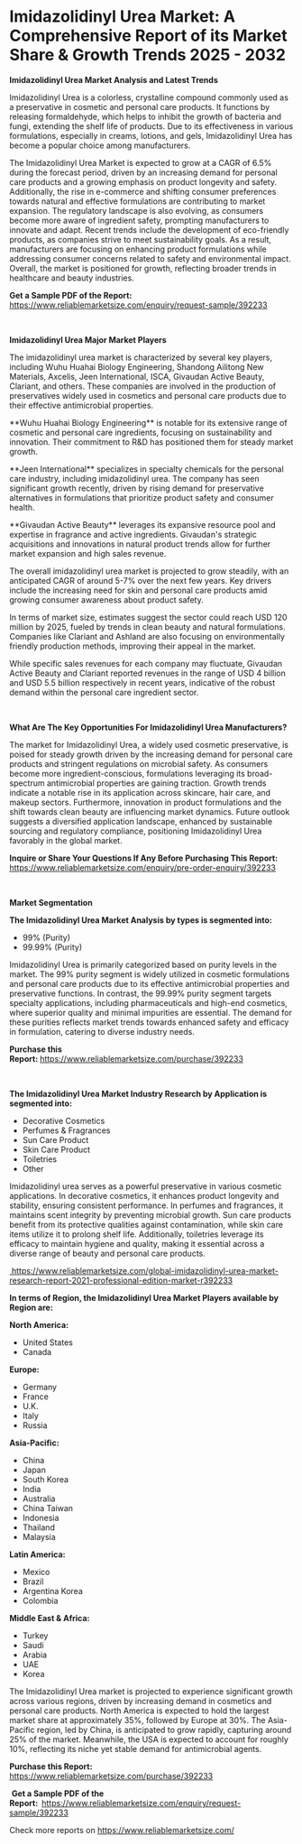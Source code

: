 <p><h1>Imidazolidinyl Urea Market: A Comprehensive Report of its Market Share & Growth Trends 2025 - 2032</h1></p><p><strong>Imidazolidinyl Urea Market Analysis and Latest Trends</strong></p>
<p><p>Imidazolidinyl Urea is a colorless, crystalline compound commonly used as a preservative in cosmetic and personal care products. It functions by releasing formaldehyde, which helps to inhibit the growth of bacteria and fungi, extending the shelf life of products. Due to its effectiveness in various formulations, especially in creams, lotions, and gels, Imidazolidinyl Urea has become a popular choice among manufacturers.</p><p>The Imidazolidinyl Urea Market is expected to grow at a CAGR of 6.5% during the forecast period, driven by an increasing demand for personal care products and a growing emphasis on product longevity and safety. Additionally, the rise in e-commerce and shifting consumer preferences towards natural and effective formulations are contributing to market expansion. The regulatory landscape is also evolving, as consumers become more aware of ingredient safety, prompting manufacturers to innovate and adapt. Recent trends include the development of eco-friendly products, as companies strive to meet sustainability goals. As a result, manufacturers are focusing on enhancing product formulations while addressing consumer concerns related to safety and environmental impact. Overall, the market is positioned for growth, reflecting broader trends in healthcare and beauty industries.</p></p>
<p><strong>Get a Sample PDF of the Report:&nbsp;</strong> <a href="https://www.reliablemarketsize.com/enquiry/request-sample/392233?utm_campaign=2626&utm_medium=2&utm_source=Github&utm_content=ia&utm_term=29032025&utm_id=imidazolidinyl-urea">https://www.reliablemarketsize.com/enquiry/request-sample/392233</a></p>
<p>&nbsp;</p>
<p><strong>Imidazolidinyl Urea Major Market Players</strong></p>
<p><p>The imidazolidinyl urea market is characterized by several key players, including Wuhu Huahai Biology Engineering, Shandong Ailitong New Materials, Axcelis, Jeen International, ISCA, Givaudan Active Beauty, Clariant, and others. These companies are involved in the production of preservatives widely used in cosmetics and personal care products due to their effective antimicrobial properties.</p><p>**Wuhu Huahai Biology Engineering** is notable for its extensive range of cosmetic and personal care ingredients, focusing on sustainability and innovation. Their commitment to R&D has positioned them for steady market growth.</p><p>**Jeen International** specializes in specialty chemicals for the personal care industry, including imidazolidinyl urea. The company has seen significant growth recently, driven by rising demand for preservative alternatives in formulations that prioritize product safety and consumer health.</p><p>**Givaudan Active Beauty** leverages its expansive resource pool and expertise in fragrance and active ingredients. Givaudan's strategic acquisitions and innovations in natural product trends allow for further market expansion and high sales revenue.</p><p>The overall imidazolidinyl urea market is projected to grow steadily, with an anticipated CAGR of around 5-7% over the next few years. Key drivers include the increasing need for skin and personal care products amid growing consumer awareness about product safety. </p><p>In terms of market size, estimates suggest the sector could reach USD 120 million by 2025, fueled by trends in clean beauty and natural formulations. Companies like Clariant and Ashland are also focusing on environmentally friendly production methods, improving their appeal in the market.</p><p>While specific sales revenues for each company may fluctuate, Givaudan Active Beauty and Clariant reported revenues in the range of USD 4 billion and USD 5.5 billion respectively in recent years, indicative of the robust demand within the personal care ingredient sector.</p></p>
<p>&nbsp;</p>
<p><strong>What Are The Key Opportunities For Imidazolidinyl Urea Manufacturers?</strong></p>
<p><p>The market for Imidazolidinyl Urea, a widely used cosmetic preservative, is poised for steady growth driven by the increasing demand for personal care products and stringent regulations on microbial safety. As consumers become more ingredient-conscious, formulations leveraging its broad-spectrum antimicrobial properties are gaining traction. Growth trends indicate a notable rise in its application across skincare, hair care, and makeup sectors. Furthermore, innovation in product formulations and the shift towards clean beauty are influencing market dynamics. Future outlook suggests a diversified application landscape, enhanced by sustainable sourcing and regulatory compliance, positioning Imidazolidinyl Urea favorably in the global market.</p></p>
<p><strong>Inquire or Share Your Questions If Any Before Purchasing This Report:</strong> <a href="https://www.reliablemarketsize.com/enquiry/pre-order-enquiry/392233?utm_campaign=2626&utm_medium=2&utm_source=Github&utm_content=ia&utm_term=29032025&utm_id=imidazolidinyl-urea">https://www.reliablemarketsize.com/enquiry/pre-order-enquiry/392233</a></p>
<p>&nbsp;</p>
<p><strong>Market Segmentation</strong></p>
<p><strong>The Imidazolidinyl Urea Market Analysis by types is segmented into:</strong></p>
<p><ul><li>99% (Purity)</li><li>99.99% (Purity)</li></ul></p>
<p><p>Imidazolidinyl Urea is primarily categorized based on purity levels in the market. The 99% purity segment is widely utilized in cosmetic formulations and personal care products due to its effective antimicrobial properties and preservative functions. In contrast, the 99.99% purity segment targets specialty applications, including pharmaceuticals and high-end cosmetics, where superior quality and minimal impurities are essential. The demand for these purities reflects market trends towards enhanced safety and efficacy in formulation, catering to diverse industry needs.</p></p>
<p><strong>Purchase this Report:&nbsp;</strong><a href="https://www.reliablemarketsize.com/purchase/392233?utm_campaign=2626&utm_medium=2&utm_source=Github&utm_content=ia&utm_term=29032025&utm_id=imidazolidinyl-urea">https://www.reliablemarketsize.com/purchase/392233</a></p>
<p>&nbsp;</p>
<p><strong>The Imidazolidinyl Urea Market Industry Research by Application is segmented into:</strong></p>
<p><ul><li>Decorative Cosmetics</li><li>Perfumes & Fragrances</li><li>Sun Care Product</li><li>Skin Care Product</li><li>Toiletries</li><li>Other</li></ul></p>
<p><p>Imidazolidinyl urea serves as a powerful preservative in various cosmetic applications. In decorative cosmetics, it enhances product longevity and stability, ensuring consistent performance. In perfumes and fragrances, it maintains scent integrity by preventing microbial growth. Sun care products benefit from its protective qualities against contamination, while skin care items utilize it to prolong shelf life. Additionally, toiletries leverage its efficacy to maintain hygiene and quality, making it essential across a diverse range of beauty and personal care products.</p></p>
<p><a href="https://www.reliablemarketsize.com/global-imidazolidinyl-urea-market-research-report-2021-professional-edition-market-r392233?utm_campaign=2626&utm_medium=2&utm_source=Github&utm_content=ia&utm_term=29032025&utm_id=imidazolidinyl-urea">&nbsp;https://www.reliablemarketsize.com/global-imidazolidinyl-urea-market-research-report-2021-professional-edition-market-r392233</a></p>
<p><strong>In terms of Region, the Imidazolidinyl Urea Market Players available by Region are:</strong></p>
<p>
    <p> <strong> North America: </strong>
        <ul>
            <li>United States</li>
            <li>Canada</li>
        </ul>
        </p> 
    <p> <strong> Europe: </strong>
        <ul>
            <li>Germany</li>
            <li>France</li>
            <li>U.K.</li>
            <li>Italy</li>
            <li>Russia</li>
        </ul>
        </p> 
    <p> <strong> Asia-Pacific: </strong>
        <ul>
            <li>China</li>
            <li>Japan</li>
            <li>South Korea</li>
            <li>India</li>
            <li>Australia</li>
            <li>China Taiwan</li>
            <li>Indonesia</li>
            <li>Thailand</li>
            <li>Malaysia</li>
        </ul>
        </p> 
    <p> <strong> Latin America: </strong>
        <ul>
            <li>Mexico</li>
            <li>Brazil</li>
            <li>Argentina Korea</li>
            <li>Colombia</li>
        </ul>
        </p> 
    <p> <strong> Middle East & Africa: </strong>
        <ul>
            <li>Turkey</li>
            <li>Saudi</li>
            <li>Arabia</li>
            <li>UAE</li>
            <li>Korea</li>
        </ul>
    </p>
    </p>
<p><p>The Imidazolidinyl Urea market is projected to experience significant growth across various regions, driven by increasing demand in cosmetics and personal care products. North America is expected to hold the largest market share at approximately 35%, followed by Europe at 30%. The Asia-Pacific region, led by China, is anticipated to grow rapidly, capturing around 25% of the market. Meanwhile, the USA is expected to account for roughly 10%, reflecting its niche yet stable demand for antimicrobial agents.</p></p>
<p><strong>Purchase this Report: </strong><a href="https://www.reliablemarketsize.com/purchase/392233?utm_campaign=2626&utm_medium=2&utm_source=Github&utm_content=ia&utm_term=29032025&utm_id=imidazolidinyl-urea">https://www.reliablemarketsize.com/purchase/392233</a></p>
<p>&nbsp;<strong>Get a Sample PDF of the Report:&nbsp;&nbsp;</strong><a href="https://www.reliablemarketsize.com/enquiry/request-sample/392233?utm_campaign=2626&utm_medium=2&utm_source=Github&utm_content=ia&utm_term=29032025&utm_id=imidazolidinyl-urea">https://www.reliablemarketsize.com/enquiry/request-sample/392233</a></p>
<p><strong></strong></p>
<p>Check more reports on <a href="https://www.reliablemarketsize.com/?utm_campaign=2626&utm_medium=2&utm_source=Github&utm_content=ia&utm_term=29032025&utm_id=imidazolidinyl-urea">https://www.reliablemarketsize.com/</a></p>